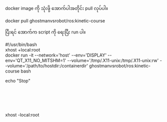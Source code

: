 docker image ကို သုံးဖို့ အောက်ပါအတိုင်း pull လုပ်ပါ။

docker pull ghostmanvsrobot/ros:kinetic-course

ပြီးရင် အောက်က script ကို ရေးပြီး run ပါ။

#!/usr/bin/bash 
<br>
xhost +local:root
<br>
docker run -it --network='host' --env='DISPLAY' --env='QT_X11_NO_MITSHM=1' --volume='/tmp/.X11-unix:/tmp/.X11-unix:rw' --volume='/path/to/hostdir:/containerdir' ghostmanvsrobot/ros:kinetic-course bash

echo "Stop"
#  <br>
xhost -local:root

